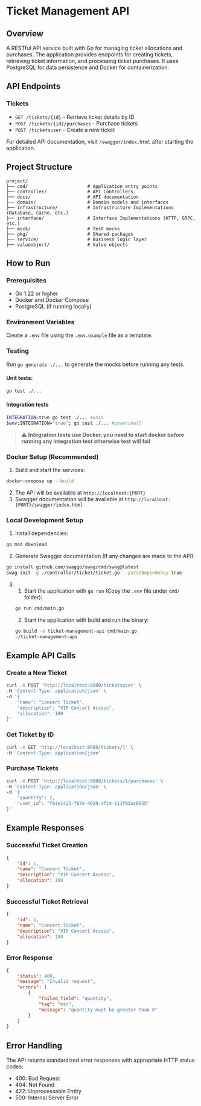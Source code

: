 # Ticket Management API

## Overview
A RESTful API service built with Go for managing ticket allocations and purchases. The application provides endpoints for creating tickets, retrieving ticket information, and processing ticket purchases. It uses PostgreSQL for data persistence and Docker for containerization.

## API Endpoints

### Tickets
- `GET /tickets/{id}` - Retrieve ticket details by ID
- `POST /tickets/{id}/purchases` - Purchase tickets
- `POST /ticketsuser` - Create a new ticket

For detailed API documentation, visit `/swagger/index.html` after starting the application.

## Project Structure
```
project/
├── cmd/                      # Application entry points
├── controller/               # API Controllers
├── docs/                     # API documentation
├── domain/                   # Domain models and interfaces
├── infrastructure/           # Infrastructure Implementations (Database, Cache, etc.)
├── interface/                # Interface Implementations (HTTP, GRPC, etc.)
├── mock/                     # Test mocks
├── pkg/                      # Shared packages
├── service/                  # Business logic layer
├── valueobject/              # Value objects
```

## How to Run

### Prerequisites
- Go 1.22 or higher
- Docker and Docker Compose
- PostgreSQL (if running locally)

### Environment Variables
Create a `.env` file using the `.env.example` file as a template.

### Testing
Run `go generate ./...` to generate the mocks before running any tests.

#### Unit tests:
```bash
go test ./...
```

#### Integration tests
```bash
INTEGRATION=true go test ./... #unix
$env:INTEGRATION="true"; go test ./... #powershell
```
> :warning: **Integration tests use Docker, you need to start docker before running any integration test otherwise test will fail**


### Docker Setup (Recommended)
1. Build and start the services:
```bash
docker-compose up --build
```

2. The API will be available at `http://localhost:{PORT}`
3. Swagger documentation will be available at `http://localhost:{PORT}/swagger/index.html`

### Local Development Setup
1. Install dependencies:
```bash
go mod download
```

2. Generate Swagger documentation (If any changes are made to the API):
```bash
go install github.com/swaggo/swag/cmd/swag@latest
swag init -g ./controller/ticket/ticket.go --parseDependency true
```

3. 
   1. Start the application with `go run` (Copy the `.env` file under `cmd/` folder):
    ```bash
    go run cmd/main.go
    ```
    2. Start the application with build and run the binary:
     ```bash
    go build -o ticket-management-api cmd/main.go
    ./ticket-management-api
    ```

## Example API Calls

### Create a New Ticket
```bash
curl -X POST 'http://localhost:8080/ticketsuser' \
-H 'Content-Type: application/json' \
-d '{
    "name": "Concert Ticket",
    "description": "VIP Concert Access",
    "allocation": 100
}'
```

### Get Ticket by ID
```bash
curl -X GET 'http://localhost:8080/tickets/1' \
-H 'Content-Type: application/json'
```

### Purchase Tickets
```bash
curl -X POST 'http://localhost:8080/tickets/1/purchases' \
-H 'Content-Type: application/json' \
-d '{
    "quantity": 2,
    "user_id": "f64e1422-f67e-4629-af14-111f85ac6655"
}'
```


## Example Responses

### Successful Ticket Creation
```json
{
    "id": 1,
    "name": "Concert Ticket",
    "description": "VIP Concert Access",
    "allocation": 100
}
```

### Successful Ticket Retrieval
```json
{
    "id": 1,
    "name": "Concert Ticket",
    "description": "VIP Concert Access",
    "allocation": 100
}
```

### Error Response
```json
{
    "status": 400,
    "message": "Invalid request",
    "errors": [
        {
            "failed_field": "quantity",
            "tag": "min",
            "message": "quantity must be greater than 0"
        }
    ]
}
```

## Error Handling
The API returns standardized error responses with appropriate HTTP status codes:
- 400: Bad Request
- 404: Not Found
- 422: Unprocessable Entity
- 500: Internal Server Error
